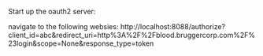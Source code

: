 

Start up the oauth2 server:

navigate to the following websies:
http://localhost:8088/authorize?client_id=abc&redirect_uri=http%3A%2F%2Fblood.bruggercorp.com%2F%23login&scope=None&response_type=token